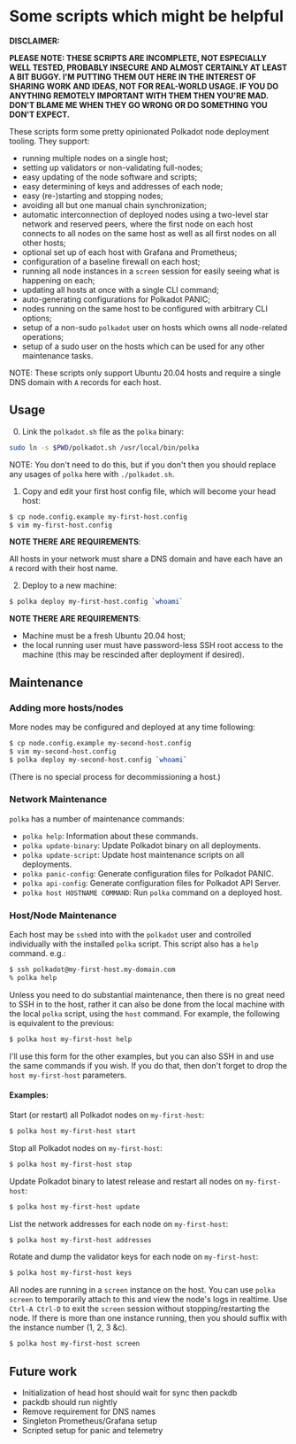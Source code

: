 # Some scripts which might be helpful

**DISCLAIMER:**

**PLEASE NOTE: THESE SCRIPTS ARE INCOMPLETE, NOT ESPECIALLY WELL TESTED, PROBABLY INSECURE AND
ALMOST CERTAINLY AT LEAST A BIT BUGGY. I'M PUTTING THEM OUT HERE IN THE INTEREST OF SHARING WORK
AND IDEAS, NOT FOR REAL-WORLD USAGE. IF YOU DO ANYTHING REMOTELY IMPORTANT WITH THEM THEN YOU'RE
MAD. DON'T BLAME ME WHEN THEY GO WRONG OR DO SOMETHING YOU DON'T EXPECT.**

These scripts form some pretty opinionated Polkadot node deployment tooling. They support:

- running multiple nodes on a single host;
- setting up validators or non-validating full-nodes;
- easy updating of the node software and scripts;
- easy determining of keys and addresses of each node;
- easy (re-)starting and stopping nodes;
- avoiding all but one manual chain synchronization;
- automatic interconnection of deployed nodes using a two-level star network and reserved peers,
  where the first node on each host connects to all nodes on the same host as well as all first
  nodes on all other hosts;
- optional set up of each host with Grafana and Prometheus;
- configuration of a baseline firewall on each host;
- running all node instances in a `screen` session for easily seeing what is happening on each;
- updating all hosts at once with a single CLI command;
- auto-generating configurations for Polkadot PANIC;
- nodes running on the same host to be configured with arbitrary CLI options;
- setup of a non-sudo `polkadot` user on hosts which owns all node-related operations;
- setup of a sudo user on the hosts which can be used for any other maintenance tasks.

NOTE: These scripts only support Ubuntu 20.04 hosts and require a single DNS domain with `A`
records for each host.

## Usage

0. Link the `polkadot.sh` file as the `polka` binary:

```sh
sudo ln -s $PWD/polkadot.sh /usr/local/bin/polka
```

NOTE: You don't need to do this, but if you don't then you should replace any usages of `polka` here with `./polkadot.sh`.



1. Copy and edit your first host config file, which will become your head host:

```sh
$ cp node.config.example my-first-host.config
$ vim my-first-host.config
```

**NOTE THERE ARE REQUIREMENTS**:

All hosts in your network must share a DNS domain and have each have an `A` record with their host name.

2. Deploy to a new machine:

```sh
$ polka deploy my-first-host.config `whoami`
```

**NOTE THERE ARE REQUIREMENTS**:

- Machine must be a fresh Ubuntu 20.04 host;
- the local running user must have password-less SSH root access to the machine (this may be rescinded after deployment if desired).

## Maintenance

### Adding more hosts/nodes

More nodes may be configured and deployed at any time following:

```sh
$ cp node.config.example my-second-host.config
$ vim my-second-host.config
$ polka deploy my-second-host.config `whoami`
```

(There is no special process for decommissioning a host.)

### Network Maintenance

`polka` has a number of maintenance commands:

- `polka help`: Information about these commands.
- `polka update-binary`: Update Polkadot binary on all deployments.
- `polka update-script`: Update host maintenance scripts on all deployments.
- `polka panic-config`: Generate configuration files for Polkadot PANIC.
- `polka api-config`: Generate configuration files for Polkadot API Server.
- `polka host HOSTNAME COMMAND`: Run `polka` command on a deployed host.

### Host/Node Maintenance

Each host may be `ssh`ed into with the `polkadot` user and controlled individually with the
installed `polka` script. This script also has a `help` command. e.g.:

```sh
$ ssh polkadot@my-first-host.my-domain.com
% polka help
```

Unless you need to do substantial maintenance, then there is no great need to SSH in to the host,
rather it can also be done from the local machine with the local `polka` script, using the `host`
command. For example, the following is equivalent to the previous:

```sh
$ polka host my-first-host help
```

I'll use this form for the other examples, but you can also SSH in and use the same commands if
you wish. If you do that, then don't forget to drop the `host my-first-host` parameters.

#### Examples:

Start (or restart) all Polkadot nodes on `my-first-host`:
```sh
$ polka host my-first-host start
```

Stop all Polkadot nodes on `my-first-host`:
```sh
$ polka host my-first-host stop
```

Update Polkadot binary to latest release and restart all nodes on `my-first-host`:
```sh
$ polka host my-first-host update
```

List the network addresses for each node on `my-first-host`:
```sh
$ polka host my-first-host addresses
```

Rotate and dump the validator keys for each node on `my-first-host`:
```sh
$ polka host my-first-host keys
```

All nodes are running in a `screen` instance on the host. You can use `polka screen` to
temporarily attach to this and view the node's logs in realtime. Use `Ctrl-A Ctrl-D` to exit the
`screen` session without stopping/restarting the node. If there is more than one instance running,
then you should suffix with the instance number (1, 2, 3 &c).

```sh
$ polka host my-first-host screen
```

## Future work

- Initialization of head host should wait for sync then packdb
- packdb should run nightly
- Remove requirement for DNS names
- Singleton Prometheus/Grafana setup
- Scripted setup for panic and telemetry
